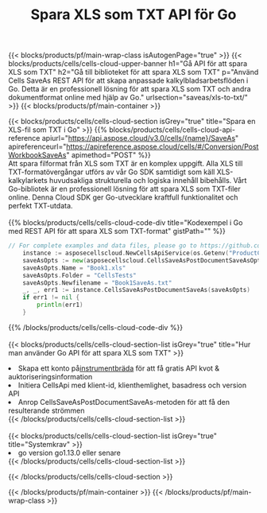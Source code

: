 ﻿---
title:  Spara XLS som TXT API för Go
description:  Använd Aspose.Cells Cloud SDK för Go för att spara XLS-formatfil som TXT-formatfil.
url: /sv/go/saveas/xls-to-txt/
---
{{< blocks/products/pf/main-wrap-class isAutogenPage="true" >}}
{{< blocks/products/cells/cells-cloud-upper-banner h1="Gå API för att spara XLS som TXT" h2="Gå till biblioteket för att spara XLS som TXT" p="Använd Cells SaveAs REST API för att skapa anpassade kalkylbladsarbetsflöden i Go. Detta är en professionell lösning för att spara XLS som TXT och andra dokumentformat online med hjälp av Go." urlsection="saveas/xls-to-txt/" >}}
{{< blocks/products/pf/main-container >}}

{{< blocks/products/cells/cells-cloud-section isGrey="true" title="Spara en XLS-fil som TXT i Go" >}}
{{% blocks/products/cells/cells-cloud-api-reference apiurl="https://api.aspose.cloud/v3.0/cells/{name}/SaveAs" apireferenceurl="https://apireference.aspose.cloud/cells/#/Conversion/PostWorkbookSaveAs" apimethod="POST" %}}
<br/>
Att spara filformat från XLS som TXT är en komplex uppgift. Alla XLS till TXT-formatövergångar utförs av vår Go SDK samtidigt som käll XLS-kalkylarkets huvudsakliga strukturella och logiska innehåll bibehålls. Vårt Go-bibliotek är en professionell lösning för att spara XLS som TXT-filer online. Denna Cloud SDK ger Go-utvecklare kraftfull funktionalitet och perfekt TXT-utdata.
<br/>
<br/>
{{% blocks/products/cells/cells-cloud-code-div title="Kodexempel i Go med REST API för att spara XLS som TXT-format" gistPath="" %}}
  
```go
// For complete examples and data files, please go to https://github.com/aspose-cells-cloud/aspose-cells-cloud-go/
    instance := asposecellscloud.NewCellsApiService(os.Getenv("ProductClientId"), os.Getenv("ProductClientSecret"))
    saveAsOpts := new(asposecellscloud.CellsSaveAsPostDocumentSaveAsOpts)
    saveAsOpts.Name = "Book1.xls"
    saveAsOpts.Folder = "CellsTests"
    saveAsOpts.Newfilename = "Book1SaveAs.txt"
    _, _, err1 := instance.CellsSaveAsPostDocumentSaveAs(saveAsOpts)
    if err1 != nil {
	    println(err1)
    }
```
  
{{% /blocks/products/cells/cells-cloud-code-div %}}
<br/>
<br/>
{{< blocks/products/cells/cells-cloud-section-list isGrey="true" title="Hur man använder Go API för att spara XLS som TXT" >}}
<li> Skapa ett konto på<a href="https://dashboard.aspose.cloud/">instrumentbräda</a> för att få gratis API kvot & auktoriseringsinformation</li>
<li>Initiera CellsApi med klient-id, klienthemlighet, basadress och version API</li>
<li>Anrop CellsSaveAsPostDocumentSaveAs-metoden för att få den resulterande strömmen</li>
{{< /blocks/products/cells/cells-cloud-section-list >}}
<br/>
<br/>
{{< blocks/products/cells/cells-cloud-section-list isGrey="true" title="Systemkrav" >}}
<li>go version go1.13.0 eller senare</li>
{{< /blocks/products/cells/cells-cloud-section-list >}}

{{< /blocks/products/cells/cells-cloud-section >}}

{{< /blocks/products/pf/main-container >}}
{{< /blocks/products/pf/main-wrap-class >}}
